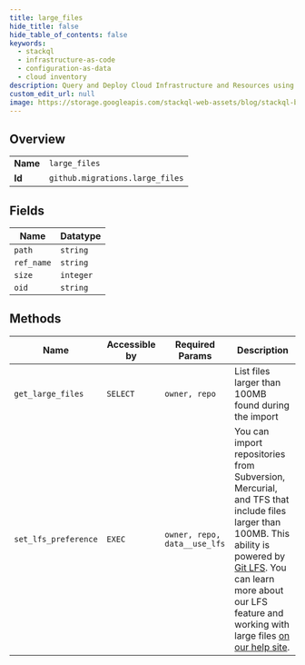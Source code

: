```yaml
---
title: large_files
hide_title: false
hide_table_of_contents: false
keywords:
  - stackql
  - infrastructure-as-code
  - configuration-as-data
  - cloud inventory
description: Query and Deploy Cloud Infrastructure and Resources using SQL
custom_edit_url: null
image: https://storage.googleapis.com/stackql-web-assets/blog/stackql-blog-post-featured-image.png
---
```

  
    

## Overview
<table><tbody>
<tr><td><b>Name</b></td><td><code>large_files</code></td></tr>
<tr><td><b>Id</b></td><td><code>github.migrations.large_files</code></td></tr>
</tbody></table>

## Fields
| Name | Datatype |
| ---- | -------- |
| `path` | `string` |
| `ref_name` | `string` |
| `size` | `integer` |
| `oid` | `string` |
## Methods
| Name | Accessible by | Required Params | Description |
| ---- | ------------- | --------------- | ----------- |
| `get_large_files` | `SELECT` | `owner, repo` | List files larger than 100MB found during the import |
| `set_lfs_preference` | `EXEC` | `owner, repo, data__use_lfs` | You can import repositories from Subversion, Mercurial, and TFS that include files larger than 100MB. This ability is powered by [Git LFS](https://git-lfs.github.com). You can learn more about our LFS feature and working with large files [on our help site](https://docs.github.com/articles/versioning-large-files/). |

